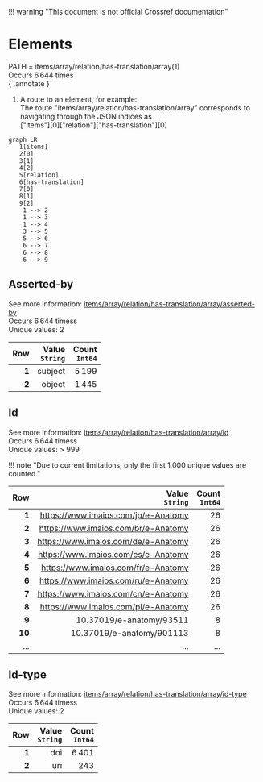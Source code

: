 !!! warning "This document is not official Crossref documentation"
# Elements
PATH = items/array/relation/has-translation/array(1)  
Occurs 6 644 times  
{ .annotate }

1. A route to an element, for example:  
   The route "items/array/relation/has-translation/array" corresponds to navigating through the JSON indices as  
   ["items"][0]["relation"]["has-translation"][0]  

```mermaid
graph LR
   1[items]
   2[0]
   3[1]
   4[2]
   5[relation]
   6[has-translation]
   7[0]
   8[1]
   9[2]
    1 --> 2
    1 --> 3
    1 --> 4
    3 --> 5
    5 --> 6
    6 --> 7
    6 --> 8
    6 --> 9
```


## Asserted-by
See more information: [items/array/relation/has-translation/array/asserted-by](asserted-by/index.md)  
Occurs 6 644 timess  
Unique values: 2  

| **Row** | **Value**<br>`String` | **Count**<br>`Int64` |
|--------:|----------------------:|---------------------:|
| **1**   | subject               | 5 199                |
| **2**   | object                | 1 445                |

## Id
See more information: [items/array/relation/has-translation/array/id](id/index.md)  
Occurs 6 644 timess  
Unique values: > 999  

!!! note "Due to current limitations, only the first 1,000 unique values are counted."

| **Row** | **Value**<br>`String`               | **Count**<br>`Int64` |
|--------:|------------------------------------:|---------------------:|
| **1**   | https://www.imaios.com/jp/e-Anatomy | 26                   |
| **2**   | https://www.imaios.com/br/e-Anatomy | 26                   |
| **3**   | https://www.imaios.com/de/e-Anatomy | 26                   |
| **4**   | https://www.imaios.com/es/e-Anatomy | 26                   |
| **5**   | https://www.imaios.com/fr/e-Anatomy | 26                   |
| **6**   | https://www.imaios.com/ru/e-Anatomy | 26                   |
| **7**   | https://www.imaios.com/cn/e-Anatomy | 26                   |
| **8**   | https://www.imaios.com/pl/e-Anatomy | 26                   |
| **9**   | 10.37019/e-anatomy/93511            | 8                    |
| **10**  | 10.37019/e-anatomy/901113           | 8                    |
| ... | ... | ... |

## Id-type
See more information: [items/array/relation/has-translation/array/id-type](id-type/index.md)  
Occurs 6 644 timess  
Unique values: 2  

| **Row** | **Value**<br>`String` | **Count**<br>`Int64` |
|--------:|----------------------:|---------------------:|
| **1**   | doi                   | 6 401                |
| **2**   | uri                   | 243                  |


